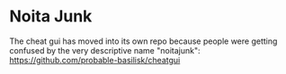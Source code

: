 # Noita Junk
The cheat gui has moved into its own repo because people were getting confused by the very descriptive name "noitajunk":
https://github.com/probable-basilisk/cheatgui
